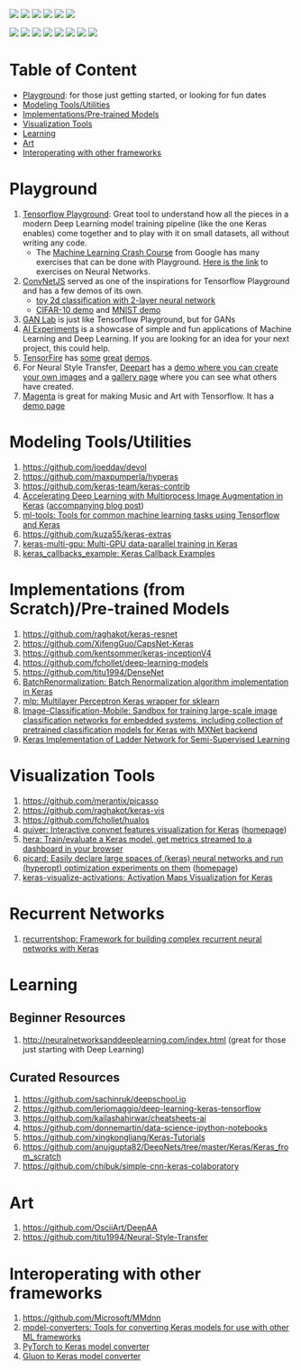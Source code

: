 ![](https://img.shields.io/pypi/l/ansicolortags.svg?raw=true) ![](https://img.shields.io/badge/contributions-welcome-brightgreen.svg?raw=true) ![](https://img.shields.io/github/issues-raw/soumendra/awesome-deeplearning.svg) ![](	https://img.shields.io/github/issues-pr-raw/soumendra/awesome-deeplearning.svg) ![](https://img.shields.io/github/last-commit/soumendra/awesome-deeplearning.svg) ![](https://img.shields.io/github/contributors/soumendra/awesome-deeplearning.svg)

![](https://img.shields.io/github/forks/soumendra/awesome-deeplearning.svg) ![](https://img.shields.io/github/stars/soumendra/awesome-deeplearning.svg) ![](https://img.shields.io/github/watchers/soumendra/awesome-deeplearning.svg) ![](https://img.shields.io/github/commit-activity/m/soumendra/awesome-deeplearning.svg) ![](https://img.shields.io/github/repo-size/soumendra/awesome-deeplearning.svg) ![](https://img.shields.io/github/languages/code-size/soumendra/awesome-deeplearning.svg) ![](https://img.shields.io/github/release-date/soumendra/awesome-deeplearning.svg) ![](https://img.shields.io/github/release/soumendra/awesome-deeplearning.svg)

# Table of Content

* [Playground](https://github.com/soumendra/awesome-deeplearning/blob/master/README.md#playground): for those just getting started, or looking for fun dates
* [Modeling Tools/Utilities]()
* [Implementations/Pre-trained Models]()
* [Visualization Tools]()
* [Learning]()
* [Art]()
* [Interoperating with other frameworks]()

# Playground

1. [Tensorflow Playground](https://playground.tensorflow.org): Great tool to understand how all the pieces in a modern Deep Learning model training pipeline (like the one Keras enables) come together and to play with it on small datasets, all without writing any code.
    - The [Machine Learning Crash Course](https://developers.google.com/machine-learning/crash-course/) from Google has many exercises that can be done with Playground. [Here is the link](https://developers.google.com/machine-learning/crash-course/introduction-to-neural-networks/playground-exercises) to exercises on Neural Networks.
2. [ConvNetJS](https://cs.stanford.edu/people/karpathy/convnetjs/) served as one of the inspirations for Tensorflow Playground and has a few demos of its own.
    - [toy 2d classification with 2-layer neural network](https://cs.stanford.edu/people/karpathy/convnetjs/demo/classify2d.html)
    - [CIFAR-10 demo](https://cs.stanford.edu/people/karpathy/convnetjs/demo/cifar10.html) and [MNIST demo](https://cs.stanford.edu/people/karpathy/convnetjs/demo/mnist.html)
3. [GAN Lab](https://poloclub.github.io/ganlab/) is just like Tensorflow Playground, but for GANs
4. [AI Experiments](https://experiments.withgoogle.com/collection/ai) is a showcase of simple and fun applications of Machine Learning and Deep Learning. If you are looking for an idea for your next project, this could help.
5. [TensorFire](https://tenso.rs/) has [some](https://tenso.rs/demos/fast-neural-style/) [great](https://tenso.rs/demos/rock-paper-scissors/) [demos](https://cyborg.tenso.rs/).
6. For Neural Style Transfer, [Deepart](https://deepart.io/) has a [demo where you can create your own images](https://deepart.io/hire/) and a [gallery page](https://deepart.io/latest/) where you can see what others have created.
7. [Magenta](https://magenta.tensorflow.org/) is great for making Music and Art with Tensorflow. It has a [demo page](https://magenta.tensorflow.org/demos)

# Modeling Tools/Utilities

1. https://github.com/joeddav/devol
2. https://github.com/maxpumperla/hyperas
3. https://github.com/keras-team/keras-contrib
4. [Accelerating Deep Learning with Multiprocess Image Augmentation in Keras](https://github.com/stratospark/keras-multiprocess-image-data-generator) ([accompanying blog post](http://blog.stratospark.com/multiprocess-image-augmentation-keras.html))
5. [ml-tools: Tools for common machine learning tasks using Tensorflow and Keras](https://github.com/triagemd/ml-tools)
6. https://github.com/kuza55/keras-extras
7. [keras-multi-gpu: Multi-GPU data-parallel training in Keras](https://github.com/rossumai/keras-multi-gpu)
8. [keras_callbacks_example: Keras Callback Examples](https://github.com/keunwoochoi/keras_callbacks_example)

# Implementations (from Scratch)/Pre-trained Models

1. https://github.com/raghakot/keras-resnet
2. https://github.com/XifengGuo/CapsNet-Keras
3. https://github.com/kentsommer/keras-inceptionV4
4. https://github.com/fchollet/deep-learning-models
5. https://github.com/titu1994/DenseNet
6. [BatchRenormalization: Batch Renormalization algorithm implementation in Keras](https://github.com/titu1994/BatchRenormalization)
7. [mlp: Multilayer Perceptron Keras wrapper for sklearn](https://github.com/alvarouc/mlp)
8. [Image-Classification-Mobile: Sandbox for training large-scale image classification networks for embedded systems, including collection of pretrained classification models for Keras with MXNet backend](https://github.com/osmr/imgclsmob)
9. [Keras Implementation of Ladder Network for Semi-Supervised Learning](https://github.com/divamgupta/ladder_network_keras)

# Visualization Tools

1. https://github.com/merantix/picasso
2. https://github.com/raghakot/keras-vis
3. https://github.com/fchollet/hualos
4. [quiver: Interactive convnet features visualization for Keras](https://github.com/keplr-io/quiver) ([homepage](https://keplr-io.github.io/quiver/))
5. [hera: Train/evaluate a Keras model, get metrics streamed to a dashboard in your browser](https://github.com/keplr-io/hera)
6. [picard: Easily declare large spaces of (keras) neural networks and run (hyperopt) optimization experiments on them](https://github.com/keplr-io/picard) ([homepage](http://picard.libs.keplr.io/))
7. [keras-visualize-activations: Activation Maps Visualization for Keras](https://github.com/philipperemy/keras-visualize-activations)

# Recurrent Networks

1. [recurrentshop: Framework for building complex recurrent neural networks with Keras](https://github.com/farizrahman4u/recurrentshop)

# Learning

## Beginner Resources

1. http://neuralnetworksanddeeplearning.com/index.html (great for those just starting with Deep Learning)

## Curated Resources

1. https://github.com/sachinruk/deepschool.io
2. https://github.com/leriomaggio/deep-learning-keras-tensorflow
3. https://github.com/kailashahirwar/cheatsheets-ai
4. https://github.com/donnemartin/data-science-ipython-notebooks
5. https://github.com/xingkongliang/Keras-Tutorials
6. https://github.com/anujgupta82/DeepNets/tree/master/Keras/Keras_from_scratch
7. https://github.com/chibuk/simple-cnn-keras-colaboratory

# Art

1. https://github.com/OsciiArt/DeepAA
2. https://github.com/titu1994/Neural-Style-Transfer

# Interoperating with other frameworks

1. https://github.com/Microsoft/MMdnn
2. [model-converters: Tools for converting Keras models for use with other ML frameworks](https://github.com/triagemd/model-converters)
3. [PyTorch to Keras model converter](https://github.com/nerox8664/pytorch2keras)
4. [Gluon to Keras model converter](https://github.com/nerox8664/gluon2keras)
